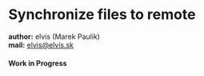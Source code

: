 # Synchronize files to remote

**author:** elvis (Marek Paulik)\
**mail:** [elvis@elvis.sk](mailto:elvis@elvis.sk)

#### Work in Progress
